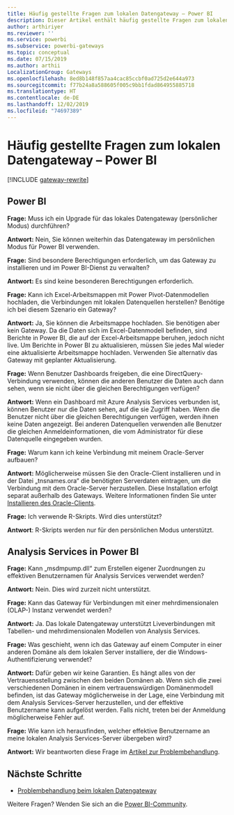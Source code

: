 ```yaml
---
title: Häufig gestellte Fragen zum lokalen Datengateway – Power BI
description: Dieser Artikel enthält häufig gestellte Fragen zum lokalen Datengateway für Power BI. Hier werden häufig gestellte Fragen für das in Power BI verwendete Gateway zentral gesammelt.
author: arthiriyer
ms.reviewer: ''
ms.service: powerbi
ms.subservice: powerbi-gateways
ms.topic: conceptual
ms.date: 07/15/2019
ms.author: arthii
LocalizationGroup: Gateways
ms.openlocfilehash: 8ed8b148f857aa4cac85ccbf0ad725d2e644a973
ms.sourcegitcommit: f77b24a8a588605f005c9bb1fdad864955885718
ms.translationtype: HT
ms.contentlocale: de-DE
ms.lasthandoff: 12/02/2019
ms.locfileid: "74697389"
---
```

# <a name="on-premises-data-gateway-faq---power-bi"></a>Häufig gestellte Fragen zum lokalen Datengateway – Power BI

[!INCLUDE [gateway-rewrite](includes/gateway-rewrite.md)]

## <a name="power-bi"></a>Power BI

**Frage:** Muss ich ein Upgrade für das lokales Datengateway (persönlicher Modus) durchführen?

**Antwort:** Nein, Sie können weiterhin das Datengateway im persönlichen Modus für Power BI verwenden.

**Frage:** Sind besondere Berechtigungen erforderlich, um das Gateway zu installieren und im Power BI-Dienst zu verwalten?

**Antwort:** Es sind keine besonderen Berechtigungen erforderlich.

**Frage:** Kann ich Excel-Arbeitsmappen mit Power Pivot-Datenmodellen hochladen, die Verbindungen mit lokalen Datenquellen herstellen? Benötige ich bei diesem Szenario ein Gateway? 

**Antwort:** Ja, Sie können die Arbeitsmappe hochladen. Sie benötigen aber kein Gateway. Da die Daten sich im Excel-Datenmodell befinden, sind Berichte in Power BI, die auf der Excel-Arbeitsmappe beruhen, jedoch nicht live. Um Berichte in Power BI zu aktualisieren, müssen Sie jedes Mal wieder eine aktualisierte Arbeitsmappe hochladen. Verwenden Sie alternativ das Gateway mit geplanter Aktualisierung.

**Frage:** Wenn Benutzer Dashboards freigeben, die eine DirectQuery-Verbindung verwenden, können die anderen Benutzer die Daten auch dann sehen, wenn sie nicht über die gleichen Berechtigungen verfügen? 

**Antwort:** Wenn ein Dashboard mit Azure Analysis Services verbunden ist, können Benutzer nur die Daten sehen, auf die sie Zugriff haben. Wenn die Benutzer nicht über die gleichen Berechtigungen verfügen, werden ihnen keine Daten angezeigt. Bei anderen Datenquellen verwenden alle Benutzer die gleichen Anmeldeinformationen, die vom Administrator für diese Datenquelle eingegeben wurden.

**Frage:** Warum kann ich keine Verbindung mit meinem Oracle-Server aufbauen? 

**Antwort:** Möglicherweise müssen Sie den Oracle-Client installieren und in der Datei „tnsnames.ora“ die benötigten Serverdaten eintragen, um die Verbindung mit dem Oracle-Server herzustellen. Diese Installation erfolgt separat außerhalb des Gateways. Weitere Informationen finden Sie unter [Installieren des Oracle-Clients](service-gateway-onprem-manage-oracle.md#install-the-oracle-client).

**Frage:** Ich verwende R-Skripts. Wird dies unterstützt?

**Antwort**: R-Skripts werden nur für den persönlichen Modus unterstützt.

## <a name="analysis-services-in-power-bi"></a>Analysis Services in Power BI

**Frage:** Kann „msdmpump.dll“ zum Erstellen eigener Zuordnungen zu effektiven Benutzernamen für Analysis Services verwendet werden? 

**Antwort:** Nein. Dies wird zurzeit nicht unterstützt.

**Frage:** Kann das Gateway für Verbindungen mit einer mehrdimensionalen (OLAP-) Instanz verwendet werden? 

**Antwort:** Ja. Das lokale Datengateway unterstützt Liveverbindungen mit Tabellen- und mehrdimensionalen Modellen von Analysis Services.

**Frage:** Was geschieht, wenn ich das Gateway auf einem Computer in einer anderen Domäne als dem lokalen Server installiere, der die Windows-Authentifizierung verwendet? 

**Antwort:** Dafür geben wir keine Garantien. Es hängt alles von der Vertrauensstellung zwischen den beiden Domänen ab. Wenn sich die zwei verschiedenen Domänen in einem vertrauenswürdigen Domänenmodell befinden, ist das Gateway möglicherweise in der Lage, eine Verbindung mit dem Analysis Services-Server herzustellen, und der effektive Benutzername kann aufgelöst werden. Falls nicht, treten bei der Anmeldung möglicherweise Fehler auf.

**Frage:** Wie kann ich herausfinden, welcher effektive Benutzername an meine lokalen Analysis Services-Server übergeben wird? 

**Antwort:** Wir beantworten diese Frage im [Artikel zur Problembehandlung](service-gateway-onprem-tshoot.md).

## <a name="next-steps"></a>Nächste Schritte

* [Problembehandlung beim lokalen Datengateway](/data-integration/gateway/service-gateway-tshoot)

Weitere Fragen? Wenden Sie sich an die [Power BI-Community](https://community.powerbi.com/).

